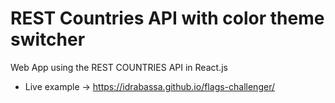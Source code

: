 # REST Countries API with color theme switcher
Web App using the REST COUNTRIES API in React.js
- Live example -> https://idrabassa.github.io/flags-challenger/
